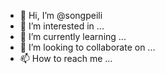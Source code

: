 - 👋 Hi, I’m @songpeili
- 👀 I’m interested in ...
- 🌱 I’m currently learning ...
- 💞️ I’m looking to collaborate on ...
- 📫 How to reach me ...

<!---
songpeili/songpeili is a ✨ special ✨ repository because its `README.md` (this file) appears on your GitHub profile.
You can click the Preview link to take a look at your changes.
--->
